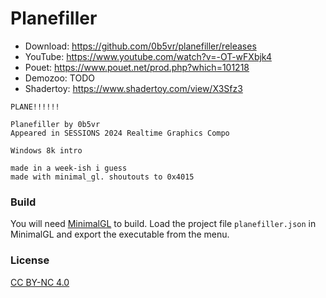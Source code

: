 # Planefiller

- Download: https://github.com/0b5vr/planefiller/releases
- YouTube: https://www.youtube.com/watch?v=-OT-wFXbjk4
- Pouet: https://www.pouet.net/prod.php?which=101218
- Demozoo: TODO
- Shadertoy: https://www.shadertoy.com/view/X3Sfz3

```
PLANE!!!!!!

Planefiller by 0b5vr
Appeared in SESSIONS 2024 Realtime Graphics Compo

Windows 8k intro

made in a week-ish i guess
made with minimal_gl. shoutouts to 0x4015
```

### Build

You will need [MinimalGL](https://github.com/yosshin4004/minimal_gl) to build.
Load the project file `planefiller.json` in MinimalGL and export the executable from the menu.

### License

[CC BY-NC 4.0](./LICENSE)
